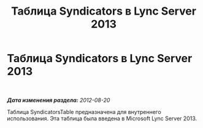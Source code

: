 ﻿---
title: Таблица Syndicators в Lync Server 2013
TOCTitle: Таблица Syndicators в Lync Server 2013
ms:assetid: 98739cb8-829e-4baf-90f4-597cb894521e
ms:mtpsurl: https://technet.microsoft.com/ru-ru/library/JJ205102(v=OCS.15)
ms:contentKeyID: 49310607
ms.date: 05/19/2016
mtps_version: v=OCS.15
ms.translationtype: HT
---

# Таблица Syndicators в Lync Server 2013

 

_**Дата изменения раздела:** 2012-08-20_

Таблица SyndicatorsTable предназначена для внутреннего использования. Эта таблица была введена в Microsoft Lync Server 2013.

